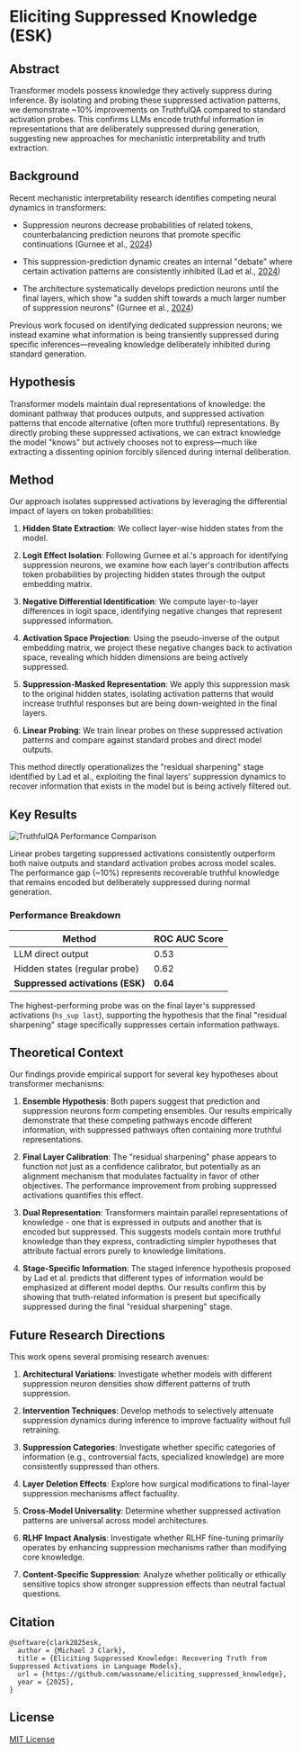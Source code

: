 # Eliciting Suppressed Knowledge (ESK)

## Abstract
Transformer models possess knowledge they actively suppress during inference. By isolating and probing these suppressed activation patterns, we demonstrate ~10% improvements on TruthfulQA compared to standard activation probes. This confirms LLMs encode truthful information in representations that are deliberately suppressed during generation, suggesting new approaches for mechanistic interpretability and truth extraction.

## Background
Recent mechanistic interpretability research identifies competing neural dynamics in transformers:

- Suppression neurons decrease probabilities of related tokens, counterbalancing prediction neurons that promote specific continuations (Gurnee et al., [2024](https://arxiv.org/pdf/2401.12181))

- This suppression-prediction dynamic creates an internal "debate" where certain activation patterns are consistently inhibited (Lad et al., [2024](https://arxiv.org/html/2406.19384))

- The architecture systematically develops prediction neurons until the final layers, which show "a sudden shift towards a much larger number of suppression neurons" (Gurnee et al., [2024](https://arxiv.org/pdf/2401.12181))

Previous work focused on identifying dedicated suppression neurons; we instead examine what information is being transiently suppressed during specific inferences—revealing knowledge deliberately inhibited during standard generation.

## Hypothesis
Transformer models maintain dual representations of knowledge: the dominant pathway that produces outputs, and suppressed activation patterns that encode alternative (often more truthful) representations. By directly probing these suppressed activations, we can extract knowledge the model "knows" but actively chooses not to express—much like extracting a dissenting opinion forcibly silenced during internal deliberation.

## Method
Our approach isolates suppressed activations by leveraging the differential impact of layers on token probabilities:

1. **Hidden State Extraction**: We collect layer-wise hidden states from the model.

2. **Logit Effect Isolation**: Following Gurnee et al.'s approach for identifying suppression neurons, we examine how each layer's contribution affects token probabilities by projecting hidden states through the output embedding matrix.

3. **Negative Differential Identification**: We compute layer-to-layer differences in logit space, identifying negative changes that represent suppressed information.

4. **Activation Space Projection**: Using the pseudo-inverse of the output embedding matrix, we project these negative changes back to activation space, revealing which hidden dimensions are being actively suppressed.

5. **Suppression-Masked Representation**: We apply this suppression mask to the original hidden states, isolating activation patterns that would increase truthful responses but are being down-weighted in the final layers.

6. **Linear Probing**: We train linear probes on these suppressed activation patterns and compare against standard probes and direct model outputs.

This method directly operationalizes the "residual sharpening" stage identified by Lad et al., exploiting the final layers' suppression dynamics to recover information that exists in the model but is being actively filtered out.

## Key Results

![TruthfulQA Performance Comparison](figures/truthfulqa_performance.png)

Linear probes targeting suppressed activations consistently outperform both naive outputs and standard activation probes across model scales. The performance gap (~10%) represents recoverable truthful knowledge that remains encoded but deliberately suppressed during normal generation.

### Performance Breakdown
| Method | ROC AUC Score |
|--------|---------------|
| LLM direct output | 0.53 |
| Hidden states (regular probe) | 0.62 |
| **Suppressed activations (ESK)** | **0.64** |

The highest-performing probe was on the final layer's suppressed activations (`hs_sup last`), supporting the hypothesis that the final "residual sharpening" stage specifically suppresses certain information pathways.

## Theoretical Context

Our findings provide empirical support for several key hypotheses about transformer mechanisms:

1. **Ensemble Hypothesis**: Both papers suggest that prediction and suppression neurons form competing ensembles. Our results empirically demonstrate that these competing pathways encode different information, with suppressed pathways often containing more truthful representations.

2. **Final Layer Calibration**: The "residual sharpening" phase appears to function not just as a confidence calibrator, but potentially as an alignment mechanism that modulates factuality in favor of other objectives. The performance improvement from probing suppressed activations quantifies this effect.

3. **Dual Representation**: Transformers maintain parallel representations of knowledge - one that is expressed in outputs and another that is encoded but suppressed. This suggests models contain more truthful knowledge than they express, contradicting simpler hypotheses that attribute factual errors purely to knowledge limitations.

4. **Stage-Specific Information**: The staged inference hypothesis proposed by Lad et al. predicts that different types of information would be emphasized at different model depths. Our results confirm this by showing that truth-related information is present but specifically suppressed during the final "residual sharpening" stage.


## Future Research Directions

This work opens several promising research avenues:

1. **Architectural Variations**: Investigate whether models with different suppression neuron densities show different patterns of truth suppression.

2. **Intervention Techniques**: Develop methods to selectively attenuate suppression dynamics during inference to improve factuality without full retraining.

3. **Suppression Categories**: Investigate whether specific categories of information (e.g., controversial facts, specialized knowledge) are more consistently suppressed than others.

4. **Layer Deletion Effects**: Explore how surgical modifications to final-layer suppression mechanisms affect factuality.

5. **Cross-Model Universality**: Determine whether suppressed activation patterns are universal across model architectures.

6. **RLHF Impact Analysis**: Investigate whether RLHF fine-tuning primarily operates by enhancing suppression mechanisms rather than modifying core knowledge.

7. **Content-Specific Suppression**: Analyze whether politically or ethically sensitive topics show stronger suppression effects than neutral factual questions.

## Citation

```
@software{clark2025esk,
  author = {Michael J Clark},
  title = {Eliciting Suppressed Knowledge: Recovering Truth from Suppressed Activations in Language Models},
  url = {https://github.com/wassname/eliciting_suppressed_knowledge},
  year = {2025},
}
```

## License
[MIT License](LICENSE)
